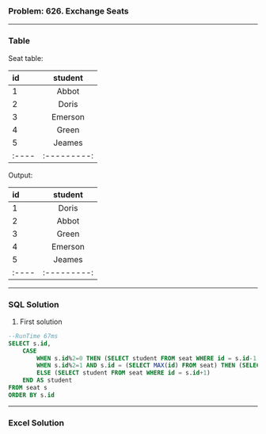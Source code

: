 ### Problem: 626. Exchange Seats

<hr>

### Table

Seat table:

| id    |   student   |
| :---- | :---------: |
| 1     |    Abbot    |
| 2     |    Doris    |
| 3     |   Emerson   |
| 4     |    Green    |
| 5     |   Jeames    |
| :---- | :---------: |

Output:

| id    |   student   |
| :---- | :---------: |
| 1     |    Doris    |
| 2     |    Abbot    |
| 3     |    Green    |
| 4     |   Emerson   |
| 5     |   Jeames    |
| :---- | :---------: |

<hr>

### SQL Solution

1. First solution

```sql
--RunTime 67ms
SELECT s.id,
    CASE
        WHEN s.id%2=0 THEN (SELECT student FROM seat WHERE id = s.id-1 )
        WHEN s.id%2=1 AND s.id = (SELECT MAX(id) FROM seat) THEN (SELECT student FROM seat WHERE id = s.id)
        ELSE (SELECT student FROM seat WHERE id = s.id+1)
    END AS student
FROM seat s
ORDER BY s.id

```

<hr>

### Excel Solution

